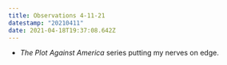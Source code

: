 ```yaml
---
title: Observations 4-11-21
datestamp: "20210411"
date: 2021-04-18T19:37:08.642Z
---
```

- *The Plot Against America* series putting my nerves on edge.